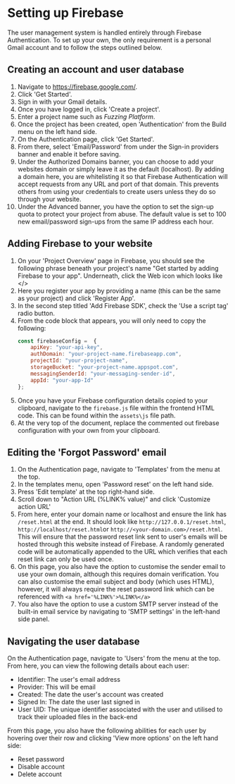 # Setting up Firebase
The user management system is handled entirely through Firebase Authentication. To set up your own, the only requirement is a personal Gmail account and to follow the steps outlined below.

## Creating an account and user database

 1. Navigate to https://firebase.google.com/.
 2. Click 'Get Started'.
 3. Sign in with your Gmail details.
 4. Once you have logged in, click 'Create a project'.
 5. Enter a project name such as *Fuzzing Platform*.
 6. Once the project has been created, open 'Authentication' from the Build menu on the left hand side.
 7. On the Authentication page, click 'Get Started'.
 8. From there, select 'Email/Password' from under the Sign-in providers banner and enable it before saving.
 9. Under the Authorized Domains banner, you can choose to add your websites domain or simply leave it as the default (localhost). By adding a domain here, you are whitelisting it so that Firebase Authentication will accept requests from any URL and port of that domain. This prevents others from using your credentials to create users unless they do so through your website.
 10. Under the Advanced banner, you have the option to set the sign-up quota to protect your project from abuse. The default value is set to 100 new email/password sign-ups from the same IP address each hour.

## Adding Firebase to your website

 1. On your 'Project Overview' page in Firebase, you should see the following phrase beneath your project's name "Get started by adding Firebase to your app". Underneath, click the Web icon which looks like </>
 2. Here you register your app by providing a name (this can be the same as your project) and click 'Register App'.
 3. In the second step titled 'Add Firebase SDK', check the 'Use a script tag' radio button.
 4. From the code block that appears, you will only need to copy the following:
    ```js
    const firebaseConfig =  {
        apiKey: "your-api-key",
        authDomain: "your-project-name.firebaseapp.com",
        projectId: "your-project-name",
        storageBucket: "your-project-name.appspot.com",
        messagingSenderId: "your-messaging-sender-id",
        appId: "your-app-Id"
    };
    ```
 5. Once you have your Firebase configuration details copied to your clipboard, navigate to the `firebase.js` file within the frontend HTML code. This can be found within the `assets\js` file path.
 6. At the very top of the document, replace the commented out firebase configuration with your own from your clipboard.

## Editing the 'Forgot Password' email 

 1. On the Authentication page, navigate to 'Templates' from the menu at the top.
 2. In the templates menu, open 'Password reset' on the left hand side.
 3. Press 'Edit template' at the top right-hand side.
 4. Scroll down to "Action URL (%LINK% value)" and click 'Customize action URL'
 5. From here, enter your domain name or localhost and ensure the link has `/reset.html` at the end. It should look like `http://127.0.0.1/reset.html`, `http://localhost/reset.html`or `http://<your-domain.com>/reset.html`. This will ensure that the password reset link sent to user's emails will be hosted through this website instead of Firebase. A randomly generated code will be automatically appended to the URL which verifies that each reset link can only be used once.
 6. On this page, you also have the option to customise the sender email to use your own domain, although this requires domain verification. You can also customise the email subject and body (which uses HTML), however, it will always require the reset password link which can be referenced with `<a href='%LINK%'>%LINK%</a>`
 7. You also have the option to use a custom SMTP server instead of the built-in email service by navigating to 'SMTP settings' in the left-hand side panel.

## Navigating the user database
On the Authentication page, navigate to 'Users' from the menu at the top. From here, you can view the following details about each user:
 - Identifier: The user's email address
 - Provider: This will be email
 - Created: The date the user's account was created
 - Signed In: The date the user last signed in
 - User UID: The unique identifier associated with the user and utilised to track their uploaded files in the back-end

From this page, you also have the following abilities for each user by hovering over their row and clicking 'View more options' on the left hand side:
 - Reset password
 - Disable account
 - Delete account
